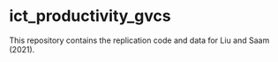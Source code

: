 # ict_productivity_gvcs
This repository contains the replication code and data for Liu and Saam (2021).

